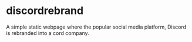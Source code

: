 # discordrebrand
A simple static webpage where the popular social media platform, Discord is rebranded into a cord company.

